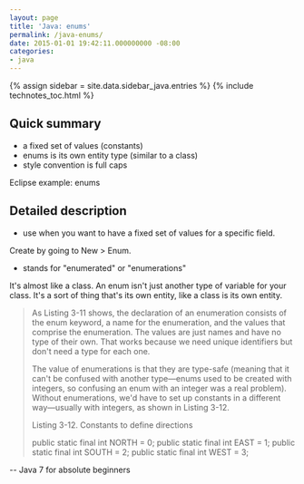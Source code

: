 ```yaml
---
layout: page
title: 'Java: enums'
permalink: /java-enums/
date: 2015-01-01 19:42:11.000000000 -08:00
categories:
- java
---
```

{% assign sidebar = site.data.sidebar_java.entries %}
{% include technotes_toc.html %}
## Quick summary

* a fixed set of values (constants)
* enums is its own entity type (similar to a class)
* style convention is full caps

Eclipse example: enums

## Detailed description

* use when you want to have a fixed set of values for a specific field.

Create by going to New > Enum.

* stands for "enumerated" or "enumerations"

It's almost like a class. An enum isn't just another type of variable for your class. It's a sort of thing that's its own entity, like a class is its own entity.

> As Listing 3-11 shows, the declaration of an enumeration consists of the enum keyword, a name for the enumeration, and the values that comprise the enumeration. The values are just names and have no type of their own. That works because we need unique identifiers but don't need a type for each one.
>
> The value of enumerations is that they are type-safe (meaning that it can't be confused with another type—enums used to be created with integers, so confusing an enum with an integer was a real problem). Without enumerations, we'd have to set up constants in a different way—usually with integers, as shown in Listing 3-12.
>
> Listing 3-12\. Constants to define directions
>
> public static final int NORTH = 0;
>  public static final int EAST = 1;
>  public static final int SOUTH = 2;
>  public static final int WEST = 3;

-- Java 7 for absolute beginners